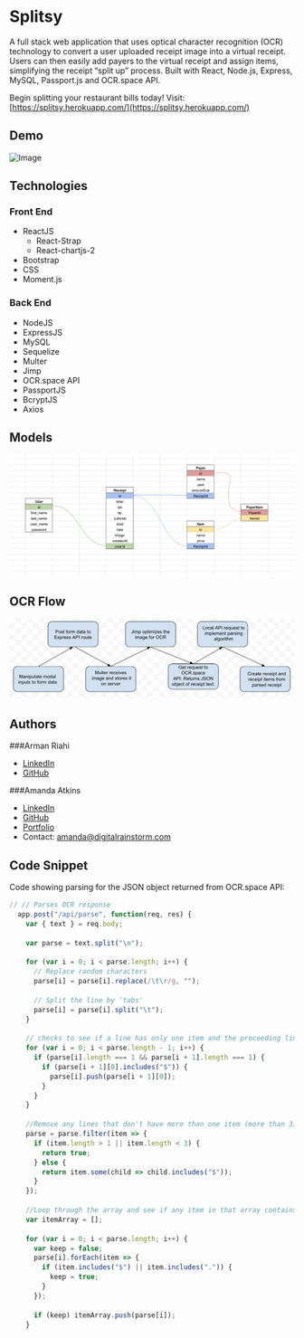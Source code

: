 # Splitsy

A full stack web application that uses optical character recognition (OCR) technology to convert a user uploaded receipt image into a virtual receipt. Users can then easily add payers to the virtual receipt and assign items, simplifying the receipt “split up” process. Built with React, Node.js, Express, MySQL, Passport.js and OCR.space API.
<br>

Begin splitting your restaurant bills today! Visit: [https://splitsy.herokuapp.com/](https://splitsy.herokuapp.com/)

## Demo

![Image](client/public/assets/img/splitsy.gif)
<br>

## Technologies

### Front End

* ReactJS
  * React-Strap
  * React-chartjs-2
* Bootstrap
* CSS
* Moment.js

### Back End

* NodeJS
* ExpressJS
* MySQL
* Sequelize
* Multer
* Jimp
* OCR.space API
* PassportJS
* BcryptJS
* Axios

## Models

![Image](client/public/assets/img/models.png)
<br>

## OCR Flow

![Image](client/public/assets/img/ocrFlow.png)

## Authors

###Arman Riahi
* [LinkedIn](https://www.linkedin.com/in/arman-riahi/)
* [GitHub](https://www.github.com/namrataffy)

###Amanda Atkins
* [LinkedIn](https://www.linkedin.com/in/amandalatkins/)
* [GitHub](https://www.github.com/amandalatkins)
* [Portfolio](https://digitalrainstorm.com)
* Contact: [amanda@digitalrainstorm.com](mailto:amanda@digitalrainstorm.com)

## Code Snippet

Code showing parsing for the JSON object returned from OCR.space API:

```javascript
// // Parses OCR response
  app.post("/api/parse", function(req, res) {
    var { text } = req.body;

    var parse = text.split("\n");

    for (var i = 0; i < parse.length; i++) {
      // Replace random characters
      parse[i] = parse[i].replace(/\t\r/g, "");

      // Split the line by 'tabs'
      parse[i] = parse[i].split("\t");
    }

    // checks to see if a line has only one item and the proceeding line also only has one item. then checks if proceeding line is a dollar amount, if so pushes to original item, mimic-ing an item and price
    for (var i = 0; i < parse.length - 1; i++) {
      if (parse[i].length === 1 && parse[i + 1].length === 1) {
        if (parse[i + 1][0].includes("$")) {
          parse[i].push(parse[i + 1][0]);
        }
      }
    }

    //Remove any lines that don't have more than one item (more than 3) OR a dollar sign (nearly all the food items end up having 2 children)
    parse = parse.filter(item => {
      if (item.length > 1 || item.length < 3) {
        return true;
      } else {
        return item.some(child => child.includes("$"));
      }
    });

    //Loop through the array and see if any item in that array contains a $. Keep it if it does.
    var itemArray = [];

    for (var i = 0; i < parse.length; i++) {
      var keep = false;
      parse[i].forEach(item => {
        if (item.includes("$") || item.includes(".")) {
          keep = true;
        }
      });

      if (keep) itemArray.push(parse[i]);
    }

```
